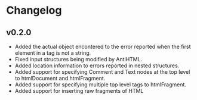 # Changelog

## v0.2.0

- Added the actual object encontered to the error reported when the first element in a tag is not a string.
- Fixed input structures being modified by AntiHTML.
- Added location information to errors reported in nested structures.
- Added support for specifying Comment and Text nodes at the top level to htmlDocument and htmlFragment.
- Added support for specifying multiple top level tags to htmlFragment.
- Added support for inserting raw fragments of HTML
